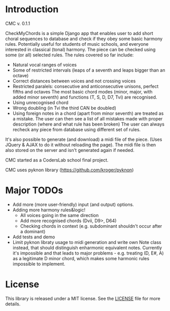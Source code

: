 # Introduction

CMC v. 0.1.1

CheckMyChords is a simple Django app that enables user to add short choral sequences to database and check if they obey some basic harmony rules.
Potentially useful for students of music schools, and everyone interested in classical (tonal) harmony.
The piece can be checked using some (or all) selected rules. The rules covered so far include:
* Natural vocal ranges of voices
* Some of restricted intervals (leaps of a seventh and leaps bigger than an octave)
* Correct distances between voices and not crossing voices
* Restricted paralels: consecutive and anticonsecutive unisons, perfect fifths and octaves
The most basic chord modes (minor, major, with added minor seventh) and functions (T, S, D, D7, Tvi) are recognised.
* Using unrecognised chord
* Wrong doubling (in Tvi the third CAN be doubled)
* Using foreign notes in a chord (apart from minor seventh)
are treated as a mistake. 
The user can then see a list of all mistakes made with proper description (where and what rule has been broken)
The user can always recheck any piece from database using different set of rules.

It's also possible to generate (and download) a midi file of the piece. (Uses JQuery & AJAX to do it without reloading the page).
The midi file is then also stored on the server and isn't generated again if needed.

CMC started as a CodersLab school final project.

CMC uses pyknon library (https://github.com/kroger/pyknon)

# Major TODOs

* Add more (more user-friendly) input (and output) options.
* Adding more harmony rules&logic!
  * All voices going in the same direction
  * Add more recognised chords (Dvii, D9>, D64)
  * Checking chords in context (e.g. subdominant shouldn't occur after a dominant)
* Add tests and demo
* Limit pyknon libraty usage to midi generation and write own Note class instead, that should distinguish enharmonic equivalent notes. Currently it's impossible and that leads to major problems - e.g. treating (D, E#, A) as a legitimate D minor chord, which makes some harmonic rules impossible to implement.

# License

This library is released under a MIT license. See the [LICENSE](LICENSE.md) file for more details.



